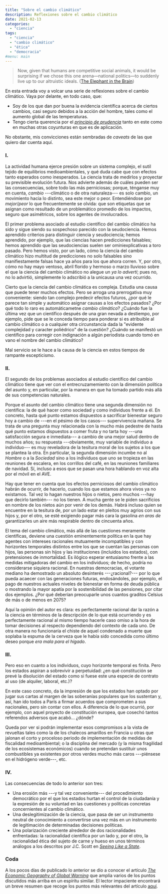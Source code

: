 ```yaml
---
title: "Sobre el cambio climático"
description: Reflexiones sobre el cambio climático
date: 2021-02-13
categories:
  - "ciencia"
tags:
  - "ciencia"
  - "cambio climático"
  - "ética"
  - "democracia"
#menu: main
---
```


> Now, given that humans are competitive social animals, it would be surprising if we chose this one arena—national politics—to suddenly live up to our altruistic ideals. ([The Elephant in the Brain](https://www.goodreads.com/book/show/28820444-the-elephant-in-the-brain))

En esta entrada voy a volcar una serie de reflexiones sobre el cambio climático. Vaya por delante, en todo caso, que:

* Soy de los que dan por buena la evidencia científica acerca de ciertos cambios, casi seguro debidos a la acción del hombre, tales como el aumento global de las temperaturas.
* Tengo cierta querencia por el [_principio de prudencia_](https://www.fooledbyrandomness.com/climateletter.pdf) tanto en este como en muchas otras coyunturas en que es de aplicación.

No obstante, mis convicciones están sembradas de _caveats_ de las que quiero dar cuenta aquí.

### I.

La actividad humana ejerce presión sobre un sistema complejo, el sutil tejido de equilibrios medioambientales, y qué duda cabe que con efectos tanto esperados como inesperados. La ciencia trata de medirlos y proyectar su previsible evolución futura. Nos advierte además de cuáles pueden ser las consecuencias, sobre todo las más perniciosas; porque, ténganse muy en cuenta, _cambio_ ---climático o de otra naturaleza--- es solo cambio, un movimiento hacia lo distinto, sea este mejor o peor. Entendiéndose por _mejor_/_peor_  lo que frecuentemente se olvida: que son etiquetas que se asignan como resultado de un problemático promedio de los impactos, seguro que asimétricos, sobre los agentes de involucrados.

El primer problema asociado al estudio científico del cambio climático ha sido y sigue siendo su sospechoso parecido con la seudociencia. Hemos aprendido criterios para distinguir ciencia y seudociencia; hemos aprendido, por ejemplo, que las ciencias hacen predicciones falsables; hemos aprendido que las seudociencias suelen ser ominiexplicativas a toro pasado. Pero hemos visto, por un lado, cómo la ciencia del cambio climático hizo multitud de predicciones no solo falsables sino manifiestamente falsas hace ya años para los que ahora corren. Y, por otro, cómo no hay mayo ventoso, abril florido y hermoso o marzo lluvioso sobre el que la ciencia del cambio climático no alegue un _ya lo advertí_; pues no, no lo advirtió, simplemente lo adscribió a la unicausa una vez ocurrido.

Cierto que la ciencia del cambio climática es compleja. Estudia una causa que puede tener muchos efectos. Pero se arroga una prerrogativa muy conveniente: siendo tan complejo predecir efectos futuros, ¿por qué le parece tan simple y automático asignar causas a los efectos pasados? ¿Por qué todo lo raro es automáticametne _cambio climático_? ¿Cuándo fue la última vez que un científico después de una gran nevada a destiempo, por ejemplo, pide que se le conceda tiempo para ponderar si es atribuible al cambio climático o a cualquier otra circunstancia dada la "evidente complejidad y caracter poliédrico" de la cuestión? ¿Cuándo se manifestó un científico para corregir con indignación a algún periodista cuando tomó en vano el nombre del cambio climático?

Mal servicio se le hace a la causa de la ciencia en estos tiempos de rampante escepticismo.

### II.

El segundo de los problemas asociados al estudio científico del cambio climático tiene que ver con el entrecruzamemiento con la dimensión política del asunto y, en particular, por la manera en que ha tomado partido más allá de sus competencias naturales.

Porque el asunto del cambio climático tiene una segunda dimensión no científica: la de qué hacer como sociedad y como individuos frente a él. En concreto, hasta qué punto estamos dispuestos a sacrificar bienestar seguro hoy a cambio de ---en el pésimo de los casos--- supervivencia mañana. Se trata de una pregunta muy relacionada con la mucho más pedestre de hasta qué punto estamos dispuestos a comer fruta y no tarta hoy ---una satisfacción segura e inmediata--- a cambio de una mejor salud dentro de muchos años; su respuesta ---obviamente, muy variable de individuo a individuo--- es muy reveladora de la tesitura moral de los sujetos a los que se plantea la otra. En particular, la segunda dimensión incumbe no al _Hombre_ o a la _Sociedad_ sino a los individuos que uno se tropieza en las reuniones de escalera, en los corrillos del café, en las reuniones familiares de navidad. Sí, incluso a esos que se pasan una hora hablando en voz alta por el móvil en el AVE.

Hay que tener en cuenta que los efectos perniciosos del cambio climático habrán de ocurrir, de hacerlo, cuando los que estamos ahora vivos ya no existamos. Tal vez lo hagan nuestros hijos o nietos, pero muchos ---hay que decirlo también--- no los tienen. A mucha gente se le piden sacrificios en nombre de los nietos aún por venir de los demás. Habrá incluso quien se encuentre en la tesitura de, por un lado estar en pleitos muy agrios con sus hijos y, por el otro, se esté exigiendo pagar más cara la gasolina _en aras de_ garantizarles un aire más respirable dentro de cincuenta años.

El tema del cambio climático, más allá de las cuestiones meramente científicas, deviene una cuestión eminentemente política en la que hay agentes con intereses racionales mutuamente incompatibles y con horizontes temporales distintos entre los que se cuentan las personas con hijos, las personas sin hijos y las instituciones (incluidos los estados), con pretensiones de inmortalidad. Es ilógico esperar entusiasmo frente a las medidas mitigadoras del cambio en los individuos; de hecho, podría no considerarse siquiera racional. En nuestras democracias, el votante mediano ha demostrado un absoluto desinterés ---¿racional?--- por lo que pueda acaecer con las generaciones futuras, endosándoles, por ejemplo, el pago de nuestros actuales niveles de bienestar en forma de deuda pública o mostrando la mayor apatía por la sostenibilidad de las pensiones, por citar dos ejemplos. ¿Por qué deberían preocuparle unos cuantos graditos Celsius de más o de menos en 2075?

Aquí la opinión del autor es clara: es perfectamente racional dar la razón a la ciencia en términos de la descripción de lo que está ocurriendo y es perfectamente racional al mismo tiempo hacerle caso omiso a la hora de tomar decisiones al respecto dependiendo del contexto de cada uno. De otra manera no funcionaría el chiste de aquel condenado a muerte que soplaba la espuma de la cerveza que le había sido concedida como último deseo porque _era mala para el hígado_.

### III.

Pero eso en cuanto a los individuos, cuyo horizonte temporal es finita. Pero los estados aspiran a sobrevivir a perpetuidad: ¿en qué constitución se prevé la disolución del estado como si fuese este una especie de contrato al uso (de alquiler, laboral, etc.)?

En este caso concreto, da la impresión de que los estados han optado por jugar sus cartas al margen de las soberanías populares que los sustentan y, así, han ido todos a París a firmar acuerdos que comprometen a sus nacionales, pero sin contar con ellos. A diferencia de lo que ocurrió, por ejemplo, con aquel proyecto de constitución europea, que cosechó tantos referendos adversos que acabó... ¿dónde?

Queda por ver si podrán implementar esos compromisos a la vista de revueltas tales como la de los chalecos amarillos en Francia u otras que jalonan el corto y proceloso periodo de implementación de medidas de fiscalidad medioambiental; o la disciplina del mercado (y la misma fragilidad de los ecosistemas económicos) cuando se pretendan sustituir unos combustibles ya existentes por otros verdes mucho más caros ---piénsese en el hidrógeno verde---, etc.

### IV.

Las consecuencias de todo lo anterior son tres:

* Una erosión más ---y tal vez conveniente--- del procedimiento democrático por el que los estados hurtan el control de la ciudadanía y la expresión de su voluntad en las cuestiones y políticas concretas concernientes al cambio climático.
* Una deslegitimización de la ciencia, que pasa de ser un instrumento neutral de conocimiento a convertirse una vez más en un instrumento de legitimación de determinadas decisiones políticas.
* Una polarización creciente alrededor de dos racionalidades enfrentadas: la racionalidad científica por un lado y, por el otro, la racionalidad ética del sujeto de carne y hueso en unos términos análogos a los descritos por J.C. Scott en [_Seeing Like a State_](https://en.wikipedia.org/wiki/Seeing_Like_a_State).


### Coda

A los pocos días de publicado lo anterior se dio a conocer el artículo [_The Economic Geography of Global Warning_](https://www.nber.org/system/files/working_papers/w28466/w28466.pdf) que amplía varios de los puntos discutidos más arriba en un espíritu similar. El lector impaciente encontrará un breve resumen que recoge los puntos más relevantes del artículo [aquí](https://marginalrevolution.com/marginalrevolution/2021/02/the-economic-geography-of-global-warming.html).